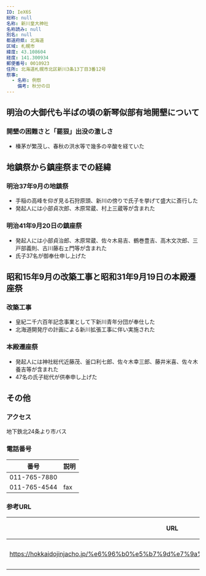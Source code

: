 ```yaml
---
ID: IeX6S
総称: null
名称: 新川皇大神社
名称読み: null
別名: null
都道府県: 北海道
区域: 札幌市
緯度: 43.108604
経度: 141.300934
郵便番号: 0010923
住所: 北海道札幌市北区新川3条13丁目3番12号
祭事:
  - 名称: 例祭
    備考: 秋分の日
---
```


## 明治の大御代も半ばの頃の新琴似部有地開墾について

### 開墾の困難さと「罷狠」出没の激しさ

- 榛茅が繁茂し、春秋の洪水等で幾多の辛酸を経ていた

## 地鎮祭から鎮座祭までの経緯

### 明治37年9月の地鎮祭

- 手稲の高峰を仰ぎ見る石狩原頭、新川の傍りで氏子を挙げて盛大に斎行した
- 発起人には小部貞次郎、木原常蔵、村上三蔵等が含まれた

### 明治41年9月20日の鎮座祭

- 発起人には小部貞治郎、木原常蔵、佐々木易吉、鶴巻豊吉、高木文次郎、三戸部義則、古川藤右ェ門等が含まれた
- 氏子37名が御奉仕申し上げた

## 昭和15年9月の改築工事と昭和31年9月19日の本殿遷座祭

### 改築工事

- 皇紀二千六百年記念事業として下新川青年分団が奉仕した
- 北海道開発庁の計画による新川拡張工事に伴い実施された

### 本殿遷座祭

- 発起人には神社総代近藤茂、釜口利七郎、佐々木幸三郎、藤井米喜、佐々木養吉等が含まれた
- 47名の氏子総代が供奉申し上げた

## その他

### アクセス

地下鉄北24条より市バス

### 電話番号

| 番号         | 説明 |
| ------------ | ---- |
| 011-765-7880 |      |
| 011-765-4544 | fax  |

### 参考URL

| URL                                                                                 | 説明   |
| ----------------------------------------------------------------------------------- | ------ |
| https://hokkaidojinjacho.jp/%e6%96%b0%e5%b7%9d%e7%9a%87%e5%a4%a7%e7%a5%9e%e7%a4%be/ | 神社庁 |
